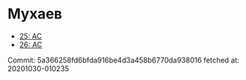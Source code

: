 # Мухаев
- [25: AC](25.md)
- [26: AC](26.md)

Commit: 5a366258fd6bfda916be4d3a458b6770da938016
 fetched at: 20201030-010235
